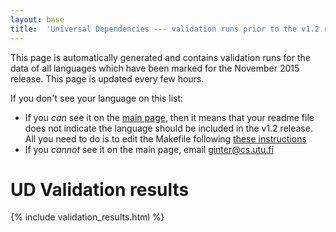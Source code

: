 ```yaml
---
layout: base
title:  'Universal Dependencies --- validation runs prior to the v1.2 release'
---
```


This page is automatically generated and contains validation runs for the data
of all languages which have been marked for the November 2015 release. This page
is updated every few hours.

If you don't see your language on this list:

- If you *can* see it on the [main page](http://universaldependencies.github.io/docs/), then it means that your readme file does not indicate the language should be included in the v1.2 release. All you need to do is to edit the Makefile following [these instructions](http://universaldependencies.github.io/docs/language_metadata.html)
- If you *cannot* see it on the main page, email ginter@cs.utu.fi 

# UD Validation results

<div id="accordion" class="jquery-ui-accordion">
{% include validation_results.html %}
</div>

